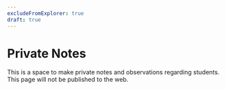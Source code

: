 ```yaml
---
excludeFromExplorer: true
draft: true
---
```


# Private Notes

This is a space to make private notes and observations regarding students. This page will not be published to the web.